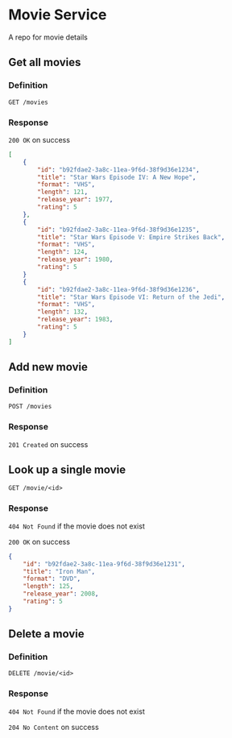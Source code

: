 # Movie Service
A repo for movie details

## Get all movies
### Definition
```
GET /movies
```
### Response

`200 OK` on success

```json
[
    {
        "id": "b92fdae2-3a8c-11ea-9f6d-38f9d36e1234",
        "title": "Star Wars Episode IV: A New Hope",
        "format": "VHS",
        "length": 121,
        "release_year": 1977,
        "rating": 5
    },
    {
        "id": "b92fdae2-3a8c-11ea-9f6d-38f9d36e1235",
        "title": "Star Wars Episode V: Empire Strikes Back",
        "format": "VHS",
        "length": 124,
        "release_year": 1980,
        "rating": 5
    }
    {
        "id": "b92fdae2-3a8c-11ea-9f6d-38f9d36e1236",
        "title": "Star Wars Episode VI: Return of the Jedi",
        "format": "VHS",
        "length": 132,
        "release_year": 1983,
        "rating": 5
    }
]
```

## Add new movie
### Definition
```
POST /movies
```

### Response
`201 Created` on success

## Look up a single movie
```
GET /movie/<id>
```
### Response
`404 Not Found` if the movie does not exist

`200 OK` on success
```json
{
    "id": "b92fdae2-3a8c-11ea-9f6d-38f9d36e1231",
    "title": "Iron Man",
    "format": "DVD",
    "length": 125,
    "release_year": 2008,
    "rating": 5
}
```

## Delete a movie
### Definition
```
DELETE /movie/<id>
```

### Response
`404 Not Found` if the movie does not exist

`204 No Content` on success

